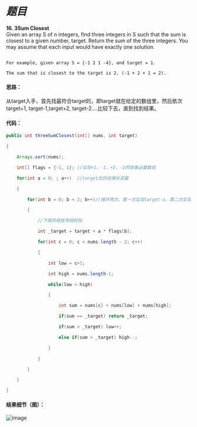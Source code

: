 # *题目*
**16. 3Sum Closest**    
Given an array S of n integers, find three integers in S such that the sum is closest to a given number, target. Return the sum of the three integers. You may assume that each input would have exactly one solution.

```

For example, given array S = {-1 2 1 -4}, and target = 1.

The sum that is closest to the target is 2. (-1 + 2 + 1 = 2).

```

#### 思路：
从target入手，首先找最符合target的，即target就在给定的数组里，然后依次target+1, target-1,target+2, target-2....比较下去，直到找到结果。
#### 代码：
```java
public int threeSumClosest(int[] nums, int target)

{

    Arrays.sort(nums);

    int[] flags = {-1, 1}; //实现+1，-1，+2，-2的效果必要数组

    for(int a = 0; ; a++)  //target加的自增长变量

    {

        for(int b = 0; b < 2; b++)//循环两次，第一次实现target-a，第二次实现target+a

        {

            //下面的就是常规的找

            int _target = target + a * flags[b];

            for(int c = 0; c < nums.length - 2; c++)

            {

                int low = c+1;

                int high = nums.length-1;

                while(low < high)

                {

                    int sum = nums[c] + nums[low] + nums[high];

                    if(sum == _target) return _target;

                    if(sum < _target) low++;

                    else if(sum > _target) high--;

                }

            }

        }

    }

}

```
#### 结果细节（图）：
![image](https://github.com/jnuyanfa/YanFa-LeetCode-with-JAVA/blob/master/src/leetcode016_3SumClosest/img/1.png)
